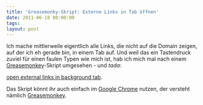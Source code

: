 ```yaml
---
title: 'Greasemonky-Skript: Externe Links in Tab öffnen'
date: 2011-06-18 00:00:00 
tags: 
layout: post
---
```

<p>Ich mache mittlerweile eigentlich alle Links, die nicht auf die Domain zeigen, auf der ich eh gerade bin, in einem Tab auf. Und weil das ein Tastendruck zuviel für einen faulen Typen wie mich ist, hab ich mich mal nach einem <a href="http://userscripts.org/">Greasemonkey</a>-Skript umgesehen - und <em>tada</em>:</p>

<p><a href="http://userscripts.org/scripts/show/42130">open external links in background tab</a>.</p>

<p>Das Skript könnt ihr auch einfach im <a href="http://www.google.com/chrome">Google Chrome</a> nutzen, der versteht nämlich <a href="http://userscripts.org/">Greasemonkey</a>.</p>
